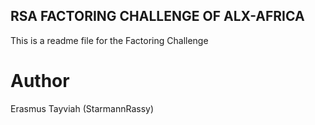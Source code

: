 ## RSA FACTORING CHALLENGE OF ALX-AFRICA

This is a readme file for the Factoring Challenge

# Author
Erasmus Tayviah (StarmannRassy)
